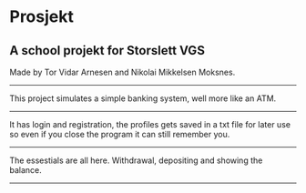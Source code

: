 # Prosjekt
**A school projekt for Storslett VGS**
---

Made by Tor Vidar Arnesen and Nikolai Mikkelsen Moksnes.

---

This project simulates a simple banking system, well more like an ATM.

---

It has login and registration, the profiles gets saved in a txt file for later use so even if you close the program it can still remember you.

---

The essestials are all here. Withdrawal, depositing and showing the balance.

---
